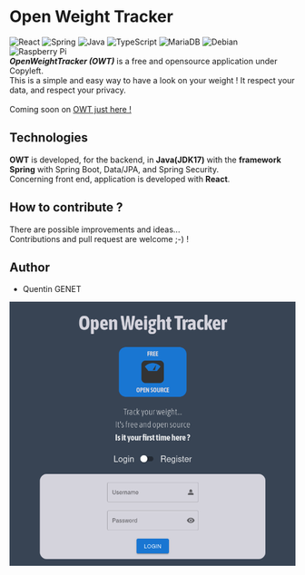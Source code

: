 # Open Weight Tracker
![React](https://img.shields.io/badge/react-%2320232a.svg?style=for-the-badge&logo=react&logoColor=%2361DAFB)
![Spring](https://img.shields.io/badge/spring-%236DB33F.svg?style=for-the-badge&logo=spring&logoColor=white)
![Java](https://img.shields.io/badge/java-%23ED8B00.svg?style=for-the-badge&logo=openjdk&logoColor=white)
![TypeScript](https://img.shields.io/badge/typescript-%23007ACC.svg?style=for-the-badge&logo=typescript&logoColor=white)
![MariaDB](https://img.shields.io/badge/MariaDB-003545?style=for-the-badge&logo=mariadb&logoColor=white)
![Debian](https://img.shields.io/badge/Debian-D70A53?style=for-the-badge&logo=debian&logoColor=white)
![Raspberry Pi](https://img.shields.io/badge/-RaspberryPi-C51A4A?style=for-the-badge&logo=Raspberry-Pi)
<br>
**_OpenWeightTracker (OWT)_** is a free and opensource application under Copyleft.
<br>This is a simple and easy way to have a look on your weight !
It respect your data, and respect your privacy.
<br><br>Coming soon on [OWT just here !](https://owt.quentingenet.fr) 
## Technologies

**OWT** is developed, for the backend, in **Java(JDK17)** with the **framework Spring** with Spring Boot, Data/JPA, and Spring Security.
<br>Concerning front end, application is developed with **React**.

## How to contribute ?
There are possible improvements and ideas... <br>
Contributions and pull request are welcome ;-) ! 

## Author
* Quentin GENET

![OWT preview](https://github.com/quentingenet/owt/blob/main/owt_preview.png)
